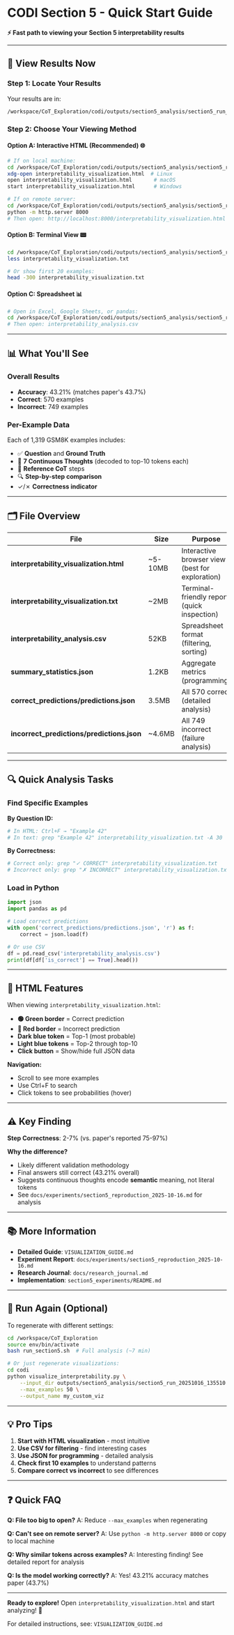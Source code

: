# CODI Section 5 - Quick Start Guide

**⚡ Fast path to viewing your Section 5 interpretability results**

---

## 🎯 View Results Now

### Step 1: Locate Your Results

Your results are in:
```
/workspace/CoT_Exploration/codi/outputs/section5_analysis/section5_run_20251016_135510/
```

### Step 2: Choose Your Viewing Method

#### **Option A: Interactive HTML** (Recommended) 🌐

```bash
# If on local machine:
cd /workspace/CoT_Exploration/codi/outputs/section5_analysis/section5_run_20251016_135510/
xdg-open interpretability_visualization.html  # Linux
open interpretability_visualization.html       # macOS
start interpretability_visualization.html      # Windows

# If on remote server:
cd /workspace/CoT_Exploration/codi/outputs/section5_analysis/section5_run_20251016_135510/
python -m http.server 8000
# Then open: http://localhost:8000/interpretability_visualization.html
```

#### **Option B: Terminal View** 📟

```bash
cd /workspace/CoT_Exploration/codi/outputs/section5_analysis/section5_run_20251016_135510/
less interpretability_visualization.txt

# Or show first 20 examples:
head -300 interpretability_visualization.txt
```

#### **Option C: Spreadsheet** 📊

```bash
# Open in Excel, Google Sheets, or pandas:
cd /workspace/CoT_Exploration/codi/outputs/section5_analysis/section5_run_20251016_135510/
# Then open: interpretability_analysis.csv
```

---

## 📊 What You'll See

### Overall Results
- **Accuracy**: 43.21% (matches paper's 43.7%)
- **Correct**: 570 examples
- **Incorrect**: 749 examples

### Per-Example Data
Each of 1,319 GSM8K examples includes:
- ✅ **Question** and **Ground Truth**
- 🧠 **7 Continuous Thoughts** (decoded to top-10 tokens each)
- 📝 **Reference CoT** steps
- 🔍 **Step-by-step comparison**
- ✓/✗ **Correctness indicator**

---

## 🗂️ File Overview

| File | Size | Purpose |
|------|------|---------|
| **interpretability_visualization.html** | ~5-10MB | Interactive browser view (best for exploration) |
| **interpretability_visualization.txt** | ~2MB | Terminal-friendly report (quick inspection) |
| **interpretability_analysis.csv** | 52KB | Spreadsheet format (filtering, sorting) |
| **summary_statistics.json** | 1.2KB | Aggregate metrics (programming) |
| **correct_predictions/predictions.json** | 3.5MB | All 570 correct (detailed analysis) |
| **incorrect_predictions/predictions.json** | ~4.6MB | All 749 incorrect (failure analysis) |

---

## 🔍 Quick Analysis Tasks

### Find Specific Examples

**By Question ID:**
```bash
# In HTML: Ctrl+F → "Example 42"
# In text: grep "Example 42" interpretability_visualization.txt -A 30
```

**By Correctness:**
```bash
# Correct only: grep "✓ CORRECT" interpretability_visualization.txt
# Incorrect only: grep "✗ INCORRECT" interpretability_visualization.txt
```

### Load in Python

```python
import json
import pandas as pd

# Load correct predictions
with open('correct_predictions/predictions.json', 'r') as f:
    correct = json.load(f)

# Or use CSV
df = pd.read_csv('interpretability_analysis.csv')
print(df[df['is_correct'] == True].head())
```

---

## 🎨 HTML Features

When viewing `interpretability_visualization.html`:

- **🟢 Green border** = Correct prediction
- **🔴 Red border** = Incorrect prediction
- **Dark blue token** = Top-1 (most probable)
- **Light blue tokens** = Top-2 through top-10
- **Click button** = Show/hide full JSON data

**Navigation:**
- Scroll to see more examples
- Use Ctrl+F to search
- Click tokens to see probabilities (hover)

---

## ⚠️ Key Finding

**Step Correctness**: 2-7% (vs. paper's reported 75-97%)

**Why the difference?**
- Likely different validation methodology
- Final answers still correct (43.21% overall)
- Suggests continuous thoughts encode **semantic** meaning, not literal tokens
- See `docs/experiments/section5_reproduction_2025-10-16.md` for analysis

---

## 📚 More Information

- **Detailed Guide**: `VISUALIZATION_GUIDE.md`
- **Experiment Report**: `docs/experiments/section5_reproduction_2025-10-16.md`
- **Research Journal**: `docs/research_journal.md`
- **Implementation**: `section5_experiments/README.md`

---

## 🚀 Run Again (Optional)

To regenerate with different settings:

```bash
cd /workspace/CoT_Exploration
source env/bin/activate
bash run_section5.sh  # Full analysis (~7 min)

# Or just regenerate visualizations:
cd codi
python visualize_interpretability.py \
    --input_dir outputs/section5_analysis/section5_run_20251016_135510 \
    --max_examples 50 \
    --output_name my_custom_viz
```

---

## 💡 Pro Tips

1. **Start with HTML visualization** - most intuitive
2. **Use CSV for filtering** - find interesting cases
3. **Use JSON for programming** - detailed analysis
4. **Check first 10 examples** to understand patterns
5. **Compare correct vs incorrect** to see differences

---

## ❓ Quick FAQ

**Q: File too big to open?**
A: Reduce `--max_examples` when regenerating

**Q: Can't see on remote server?**
A: Use `python -m http.server 8000` or copy to local machine

**Q: Why similar tokens across examples?**
A: Interesting finding! See detailed report for analysis

**Q: Is the model working correctly?**
A: Yes! 43.21% accuracy matches paper (43.7%)

---

**Ready to explore!** Open `interpretability_visualization.html` and start analyzing! 🎉

For detailed instructions, see: `VISUALIZATION_GUIDE.md`

